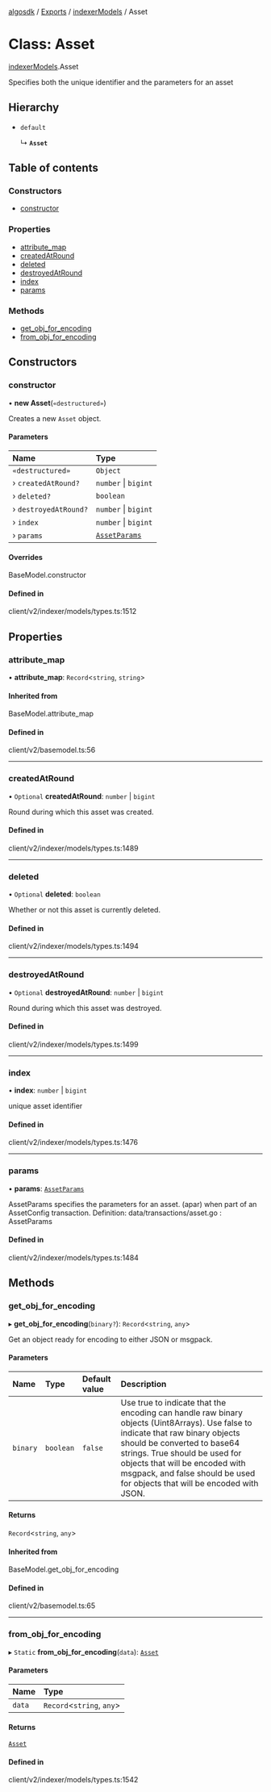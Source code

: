 [algosdk](../README.md) / [Exports](../modules.md) / [indexerModels](../modules/indexerModels.md) / Asset

# Class: Asset

[indexerModels](../modules/indexerModels.md).Asset

Specifies both the unique identifier and the parameters for an asset

## Hierarchy

- `default`

  ↳ **`Asset`**

## Table of contents

### Constructors

- [constructor](indexerModels.Asset.md#constructor)

### Properties

- [attribute\_map](indexerModels.Asset.md#attribute_map)
- [createdAtRound](indexerModels.Asset.md#createdatround)
- [deleted](indexerModels.Asset.md#deleted)
- [destroyedAtRound](indexerModels.Asset.md#destroyedatround)
- [index](indexerModels.Asset.md#index)
- [params](indexerModels.Asset.md#params)

### Methods

- [get\_obj\_for\_encoding](indexerModels.Asset.md#get_obj_for_encoding)
- [from\_obj\_for\_encoding](indexerModels.Asset.md#from_obj_for_encoding)

## Constructors

### constructor

• **new Asset**(`«destructured»`)

Creates a new `Asset` object.

#### Parameters

| Name | Type |
| :------ | :------ |
| `«destructured»` | `Object` |
| › `createdAtRound?` | `number` \| `bigint` |
| › `deleted?` | `boolean` |
| › `destroyedAtRound?` | `number` \| `bigint` |
| › `index` | `number` \| `bigint` |
| › `params` | [`AssetParams`](indexerModels.AssetParams.md) |

#### Overrides

BaseModel.constructor

#### Defined in

client/v2/indexer/models/types.ts:1512

## Properties

### attribute\_map

• **attribute\_map**: `Record`\<`string`, `string`\>

#### Inherited from

BaseModel.attribute\_map

#### Defined in

client/v2/basemodel.ts:56

___

### createdAtRound

• `Optional` **createdAtRound**: `number` \| `bigint`

Round during which this asset was created.

#### Defined in

client/v2/indexer/models/types.ts:1489

___

### deleted

• `Optional` **deleted**: `boolean`

Whether or not this asset is currently deleted.

#### Defined in

client/v2/indexer/models/types.ts:1494

___

### destroyedAtRound

• `Optional` **destroyedAtRound**: `number` \| `bigint`

Round during which this asset was destroyed.

#### Defined in

client/v2/indexer/models/types.ts:1499

___

### index

• **index**: `number` \| `bigint`

unique asset identifier

#### Defined in

client/v2/indexer/models/types.ts:1476

___

### params

• **params**: [`AssetParams`](indexerModels.AssetParams.md)

AssetParams specifies the parameters for an asset.
(apar) when part of an AssetConfig transaction.
Definition:
data/transactions/asset.go : AssetParams

#### Defined in

client/v2/indexer/models/types.ts:1484

## Methods

### get\_obj\_for\_encoding

▸ **get_obj_for_encoding**(`binary?`): `Record`\<`string`, `any`\>

Get an object ready for encoding to either JSON or msgpack.

#### Parameters

| Name | Type | Default value | Description |
| :------ | :------ | :------ | :------ |
| `binary` | `boolean` | `false` | Use true to indicate that the encoding can handle raw binary objects (Uint8Arrays). Use false to indicate that raw binary objects should be converted to base64 strings. True should be used for objects that will be encoded with msgpack, and false should be used for objects that will be encoded with JSON. |

#### Returns

`Record`\<`string`, `any`\>

#### Inherited from

BaseModel.get\_obj\_for\_encoding

#### Defined in

client/v2/basemodel.ts:65

___

### from\_obj\_for\_encoding

▸ `Static` **from_obj_for_encoding**(`data`): [`Asset`](indexerModels.Asset.md)

#### Parameters

| Name | Type |
| :------ | :------ |
| `data` | `Record`\<`string`, `any`\> |

#### Returns

[`Asset`](indexerModels.Asset.md)

#### Defined in

client/v2/indexer/models/types.ts:1542
